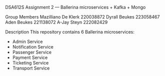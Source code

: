 DSA612S Assignment 2 — Ballerina microservices + Kafka + Mongo

Group Members
Mazilliano De Klerk 220038872
Dyrall Beukes 223058467
Aden Beukes 221138072
A-Jay Steyn 222082429

Description
This repository contains 6 Ballerina microservices:
- Admin Service  
- Notification Service  
- Passenger Service  
- Payment Service  
- Ticketing Service  
- Transport Service  


